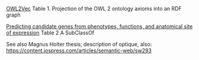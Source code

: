 [OWL2Vec](http://ceur-ws.org/Vol-2456/paper9.pdf) Table 1. Projection of the OWL 2 ontology axioms into an RDF graph

[Predicting candidate genes from phenotypes, functions, and anatomical site of expression](https://doi.org/10.1101/2020.03.30.015594) Table 2
A SubClassOf 

See also Magnus Holter thesis; description of optique, also: https://content.iospress.com/articles/semantic-web/sw293
